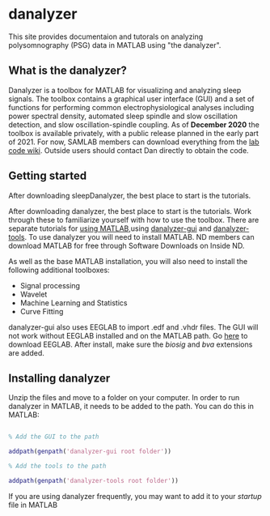 # danalyzer

This site provides documentaion and tutorals on analyzing polysomnography (PSG) data in MATLAB using "the danalyzer".

## What is the danalyzer?


Danalyzer is a toolbox for MATLAB for visualizing and analyzing sleep signals. The toolbox contains a graphical user interface (GUI) and a set of functions for performing common electrophysiological analyses including power spectral density, automated sleep spindle and slow oscillation detection, and slow oscillation-spindle coupling. As of **December 2020** the toolbox is available privately, with a public release planned in the early part of 2021. For now, SAMLAB members can download everything from the [lab code wiki](https://osf.io/jcaq7/). Outside users should contact Dan directly to obtain the code.

## Getting started

After downloading sleepDanalyzer, the best place to start is the tutorials. 

After downloading danalyzer, the best place to start is the tutorials. Work through these to familiarize yourself with how to use the toolbox. There are separate tutorials for [using MATLAB](matlab-tutorial.md),using [danalyzer-gui](gui-tutorial.md) and [danalyzer-tools](tools-tutorial.md). To use danalyzer you will need to install MATLAB. ND members can download MATLAB for free through Software Downloads on Inside ND. 

As well as the base MATLAB installation, you will also need to install the following additional toolboxes:

* Signal processing
* Wavelet
* Machine Learning and Statistics
* Curve Fitting

danalyzer-gui also uses EEGLAB to import .edf and .vhdr files. The GUI will not work without EEGLAB installed and on the MATLAB path. Go [here](https://sccn.ucsd.edu/eeglab/download.php) to download EEGLAB. After install, make sure the *biosig* and *bva* extensions are added.

## Installing danalyzer

Unzip the files and move to a folder on your computer. In order to run danalyzer in MATLAB, it needs to be added to the path. You can do this in MATLAB:

```matlab

% Add the GUI to the path

addpath(genpath('danalyzer-gui root folder'))

% Add the tools to the path

addpath(genpath('danalyzer-tools root folder'))

```

If you are using danalyzer frequently, you may want to add it to your *startup* file in MATLAB